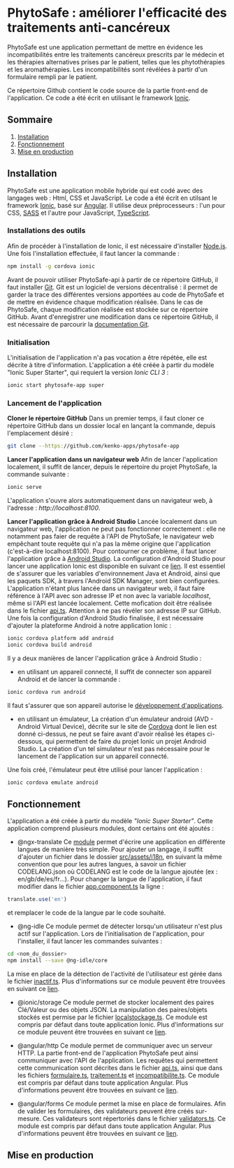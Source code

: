 # PhytoSafe : améliorer l'efficacité des traitements anti-cancéreux

PhytoSafe est une application permettant de mettre en évidence les incompatibilités entre les traitements cancéreux prescrits par le médecin et les thérapies alternatives prises par le patient, telles que les phytothérapies et les aromathérapies. Les incompatibilités sont révélées à partir d'un formulaire rempli par le patient.

Ce répertoire Github contient le code source de la partie front-end de l'application. Ce code a été écrit en utilisant le framework [Ionic](https://ionicframework.com/).

## Sommaire

1. [Installation](#installation)
2. [Fonctionnement](#fonctionnement)
3. [Mise en production](#production)

## <a name="installation"></a>Installation

PhytoSafe est une application mobile hybride qui est codé avec des langages web : Html, CSS et JavaScript. Le code a été écrit en utilsant le framework [Ionic](https://ionicframework.com/), basé sur [Angular](https://angular.io). Il utilise deux préprocesseurs : l'un pour CSS, [SASS](https://sass-lang.com) et l'autre pour JavaScript, [TypeScript](https://www.typescriptlang.org).

### Installations des outils

Afin de procéder à l'installation de Ionic, il est nécessaire d'installer [Node.js](https://nodejs.org/en/download/). Une fois l'installation effectuée, il faut lancer la commande :
```bash
npm install -g cordova ionic
```

Avant de pouvoir utiliser PhytoSafe-api à partir de ce répertoire GitHub, il faut installer [Git](https://git-scm.com). Git est un logiciel de versions décentralisé : il permet de garder la trace des différentes versions apportées au code de PhytoSafe et de mettre en évidence chaque modification réalisée. Dans le cas de PhytoSafe, chaque modification réalisée est stockée sur ce répertoire GitHub. Avant d'enregistrer une modification dans ce répertoire GitHub, il est nécessaire de parcourir la [documentation Git](https://git-scm.com/docs).

### Initialisation

L'initialisation de l'application n'a pas vocation a être répétée, elle est décrite à titre d'information. L'application a été créée à partir du modèle "Ionic Super Starter", qui requiert la version _Ionic CLI 3_ :
```bash
ionic start phytosafe-app super
```

### Lancement de l'application

**Cloner le répertoire GitHub**
Dans un premier temps, il faut cloner ce répertoire GitHub dans un dossier local en lançant la commande, depuis l'emplacement désiré :
```bash
git clone --https://github.com/kenko-apps/phytosafe-app
```

**Lancer l'application dans un navigateur web**
Afin de lancer l'application localement, il suffit de lancer, depuis le répertoire du projet PhytoSafe, la commande suivante :
```bash
ionic serve
```
L'application s'ouvre alors automatiquement dans un navigateur web, à l'adresse : *http://localhost:8100*.

**Lancer l'application grâce à Android Studio**
Lancée localement dans un navigateur web, l'application ne peut pas fonctionner correctement : elle ne notamment pas faier de requête à l'API de PhytoSafe, le navigateur web empêchant toute requête qui n'a pas la même origine que l'application (c'est-à-dire localhost:8100). Pour contourner ce problème, il faut lancer l'application grâce à [Android Studio](https://developer.android.com/studio/index.html). La configuration d'Android Studio pour lancer une application Ionic est disponible en suivant ce [lien](http://cordova.apache.org/docs/en/latest/guide/platforms/android/index.html).
Il est essentiel de s'assurer que les variables d'environnement Java et Android, ainsi que les paquets SDK, à travers l'Android SDK Manager, sont bien configurées. L'application n'étant plus lancée dans un navigateur web, il faut faire référence à l'API avec son adresse IP et non avec la variable *localhost*, même si l'API est lancée localement. Cette mofication doit être réalisée dans le fichier [api.ts](../src/providers/api.ts). Attention à ne pas révéler son adresse IP sur GitHub.
Une fois la configuration d'Android Studio finalisée, il est nécessaire d'ajouter la plateforme Android à notre application Ionic :
```bash
ionic cordova platform add android
ionic cordova build android
``` 
Il y a deux manières de lancer l'application grâce à Android Studio :

* en utilisant un appareil connecté,
Il suffit de connecter son appareil Android et de lancer la commande :
```bash
ionic cordova run android
```
Il faut s'assurer que son appareil autorise le [développement d'applications](https://developer.android.com/studio/run/device.html).

* en utilisant un émulateur,
La création d'un émulateur android (AVD - Android Virtual Device), décrite sur le site de [Cordova](http://cordova.apache.org/docs/en/latest/guide/platforms/android/index.html) dont le lien est donné ci-dessus, ne peut se faire avant d'avoir réalisé les étapes ci-dessous, qui permettent de faire du projet Ionic un projet Android Studio. La création d'un tel simulateur n'est pas nécessaire pour le lancement de l'application sur un appareil connecté.


Une fois créé, l'émulateur peut être utilisé pour lancer l'application :
```bash
ionic cordova emulate android
```

## <a name="fonctionnement"></a>Fonctionnement

L'application a été créée à partir du modèle _"Ionic Super Starter"_. Cette application comprend plusieurs modules, dont certains ont été ajoutés :

* @ngx-translate
Ce [module](https://github.com/ngx-translate/core) permet d'écrire une application en différente langues de manière très simple.
Pour ajouter un langage, il suffit d'ajouter un fichier dans le dossier [src/assets/i18n](../resources/database), en suivant la même convention que pour les autres langues, à savoir un fichier CODELANG.json où CODELANG est le code de la langue ajoutée (ex : en/gb/de/es/fr...).
Pour changer la langue de l'application, il faut modifier dans le fichier [app.component.ts](../src/app/app.component.ts) la ligne :
```typescript
translate.use('en')
```
et remplacer le code de la langue par le code souhaité.

* @ng-idle
Ce module permet de détecter lorsqu'un utilisateur n'est plus actif sur l'application. Lors de l'initialisation de l'application, pour l'installer, il faut lancer les commandes suivantes :
```bash
cd <nom_du_dossier>
npm install --save @ng-idle/core
```
La mise en place de la détection de l'activité de l'utilisateur est gérée dans le fichier [inactif.ts](../src/providers/inactif.ts). Plus d'informations sur ce module peuvent être trouvées en suivant ce [lien](https://www.npmjs.com/package/ng2-idle).

* @ionic/storage
Ce module permet de stocker localement des paires Clé/Valeur ou des objets JSON. La manipulation des paires/objets stockés est permise par le fichier [localstockage.ts](../src/providers/localstockage.ts). Ce module est compris par défaut dans toute application Ionic. Plus d'informations sur ce module peuvent être trouvées en suivant ce [lien](https://ionicframework.com/docs/storage/).

* @angular/http
Ce module permet de communiquer avec un serveur HTTP. La partie front-end de l'application PhytoSafe peut ainsi communiquer avec l'API de l'application. Les requêtes qui permettent cette communication sont décrites dans le fichier [api.ts](../src/providers/api.ts), ainsi que dans les fichiers [formulaire.ts](../src/providers/formulaire.ts), [traitement.ts](../src/providers/traitement.ts) et [incompatibilite.ts](../src/providers/incompatibilite.ts). Ce module est compris par défaut dans toute application Angular. Plus d'informations peuvent être trouvées en suivant ce [lien](https://codecraft.tv/courses/angular/http/core-http-api/).

* @angular/forms
Ce module permet la mise en place de formulaires. Afin de valider les formulaires, des validateurs peuvent être créés sur-mesure. Ces validateurs sont répertoriés dans le fichier [validators.ts](../src/providers/validators.ts). Ce module est compris par défaut dans toute application Angular. Plus d'informations peuvent être trouvées en suivant ce [lien](https://angular.io/guide/forms).

## <a name="production"></a>Mise en production
